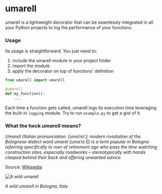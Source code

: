 # umarell

umarell is a lightweight decorator that can be seamlessly integrated in all your Python projects to
 log
 the performance of your functions.
 
 ### Usage
 
Its usage is straightforward. You just need to:
 1. include the umarell module in your project folder
 2. import the module
 3. apply the decorator on top of functions' definition

```python
from umarell import umarell

@umarell
def my_function():
    ...
``` 

Each time a function gets called, umarell logs its execution time leveraging the built-in `logging`
 module. Try to run `example.py` to get a gist of it.
 
### What the heck _umarell_ means?
_Umarell (Italian pronunciation: [umaˈrɛlː]; modern rivisitation of the Bolognese dialect word 
umarèl [umaˈrɛːl]) is a term popular in Bologna referring specifically to men of retirement age 
who pass the time watching construction sites, especially roadworks – stereotypically with hands clasped behind their back and offering unwanted advice._

Source: [Wikipedia](https://en.wikipedia.org/wiki/Umarell)



![A wild umarell](http://www.macchinedilinews.it/files/2017/10/Corriere-della-Sera.jpg "A 
wild 
umarell")

_A wild umarell in Bologna, Italy_

 
 
 
 
